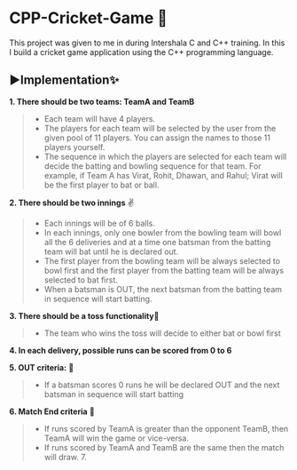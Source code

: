 # CPP-Cricket-Game 🏏
This project was given to me in during Intershala C and C++ training. In this I build a cricket game application using the C++ programming language.

## ▶Implementation✨
**1. There should be two teams: TeamA and TeamB**
>-  Each team will have 4 players.
>-   The players for each team will be selected by the user from the given pool of 11 players. You can assign the names to those 11 players yourself.
>-   The sequence in which the players are selected for each team will decide the batting and bowling sequence for that team. For example, if Team A has Virat, Rohit, Dhawan, and Rahul; Virat will be the first player to bat or ball.
          
**2. There should be two innings** ✌
>-   Each innings will be of 6 balls.
>-   In each innings, only one bowler from the bowling team will bowl all the 6 deliveries and at a time one batsman from the batting team will bat until he is declared out.
>-   The first player from the bowling team will be always selected to bowl first and the first player from the batting team will be always selected to bat first.
>-   When a batsman is OUT, the next batsman from the batting team in sequence will start batting.
      
**3. There should be a toss functionality**📀
>-   The team who wins the toss will decide to either bat or bowl first
      
**4. In each delivery, possible runs can be scored from 0 to 6**

**5. OUT criteria:** 💢
>-   If a batsman scores 0 runs he will be declared OUT and the next batsman in sequence will start batting
      
**6. Match End criteria** 🚫
>-    If runs scored by TeamA is greater than the opponent TeamB, then TeamA will win the game or vice-versa.
>-    If runs scored by TeamA and TeamB are the same then the match will draw. 7.
